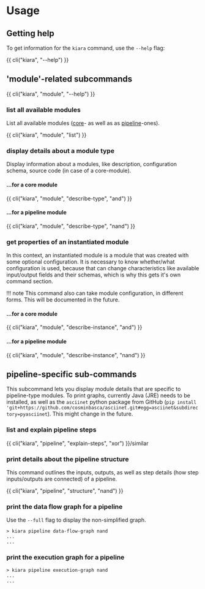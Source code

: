 # Usage


## Getting help

To get information for the `kiara` command, use the ``--help`` flag:

{{ cli("kiara", "--help") }}

## 'module'-related subcommands

{{ cli("kiara", "module", "--help") }}

### list all available modules

List all available modules ([core](/modules/core_modules)- as well as as [pipeline](/modules/pipeline_modules)-ones).

{{ cli("kiara", "module", "list") }}

### display details about a module type

Display information about a modules, like description, configuration schema, source code (in case of a core-module).

#### ...for a core module

{{ cli("kiara", "module", "describe-type", "and") }}

#### ...for a pipeline module

{{ cli("kiara", "module", "describe-type", "nand") }}

### get properties of an instantiated module

In this context, an instantiated module is a module that was created with some optional configuration. It is necessary to know whether/what configuration is used, because that can change characteristics like available input/output fields and their schemas, which is why this gets it's own command section.

!!! note
This command also can take module configuration, in different forms. This will be documented in the future.

#### ...for a core module

{{ cli("kiara", "module", "describe-instance", "and") }}

#### ...for a pipeline module

{{ cli("kiara", "module", "describe-instance", "nand") }}

## pipeline-specific sub-commands

This subcommand lets you display module details that are specific to pipeline-type modules.
To print graphs, currently Java (JRE) needs to be installed, as well as the ``asciinet`` python package from GitHub (``pip install 'git+https://github.com/cosminbasca/asciinet.git#egg=asciinet&subdirectory=pyasciinet``). This might change in the future.

### list and explain pipeline steps

{{ cli("kiara", "pipeline", "explain-steps", "xor") }}/similar

### print details about the pipeline structure

This command outlines the inputs, outputs, as well as step details (how step inputs/outputs are connected) of a pipeline.

{{ cli("kiara", "pipeline", "structure", "nand") }}

### print the data flow graph for a pipeline

Use the ``--full`` flag to display the non-simplified graph.

```
> kiara pipeline data-flow-graph nand
...
...
```

### print the execution graph for a pipeline

```
> kiara pipeline execution-graph nand
...
...
```
